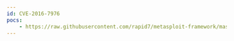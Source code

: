 ```yaml
---
id: CVE-2016-7976
pocs:
    - https://raw.githubusercontent.com/rapid7/metasploit-framework/master/modules/exploits/unix/fileformat/imagemagick_delegate.rb
---
```

